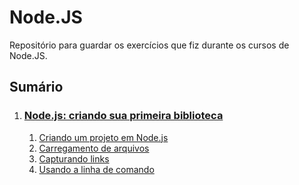 # Node.JS

Repositório para guardar os exercícios que fiz durante os cursos de Node.JS.

## Sumário

1. ### [Node.js: criando sua primeira biblioteca]()
   
   1. [Criando um projeto em Node.js]()
   2. [Carregamento de arquivos]()
   3. [Capturando links]()
   4. [Usando a linha de comando]()
